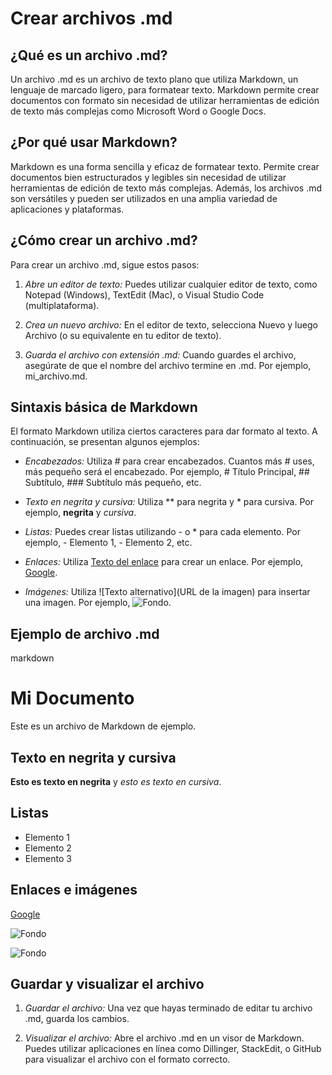 # Crear archivos .md

## ¿Qué es un archivo .md?

Un archivo .md es un archivo de texto plano que utiliza Markdown, un lenguaje de marcado ligero, para formatear texto. Markdown permite crear documentos con formato sin necesidad de utilizar herramientas de edición de texto más complejas como Microsoft Word o Google Docs.

## ¿Por qué usar Markdown?

Markdown es una forma sencilla y eficaz de formatear texto. Permite crear documentos bien estructurados y legibles sin necesidad de utilizar herramientas de edición de texto más complejas. Además, los archivos .md son versátiles y pueden ser utilizados en una amplia variedad de aplicaciones y plataformas.

## ¿Cómo crear un archivo .md?

Para crear un archivo .md, sigue estos pasos:

1. *Abre un editor de texto:* Puedes utilizar cualquier editor de texto, como Notepad (Windows), TextEdit (Mac), o Visual Studio Code (multiplataforma).

2. *Crea un nuevo archivo:* En el editor de texto, selecciona Nuevo y luego Archivo (o su equivalente en tu editor de texto).

3. *Guarda el archivo con extensión .md:* Cuando guardes el archivo, asegúrate de que el nombre del archivo termine en .md. Por ejemplo, mi_archivo.md.

## Sintaxis básica de Markdown

El formato Markdown utiliza ciertos caracteres para dar formato al texto. A continuación, se presentan algunos ejemplos:

- *Encabezados:* Utiliza # para crear encabezados. Cuantos más # uses, más pequeño será el encabezado. Por ejemplo, # Título Principal, ## Subtítulo, ### Subtítulo más pequeño, etc.

- *Texto en negrita y cursiva:* Utiliza ** para negrita y * para cursiva. Por ejemplo, **negrita** y *cursiva*.

- *Listas:* Puedes crear listas utilizando - o * para cada elemento. Por ejemplo, - Elemento 1, - Elemento 2, etc.

- *Enlaces:* Utiliza [Texto del enlace](URL) para crear un enlace. Por ejemplo, [Google](https://www.google.com).

- *Imágenes:* Utiliza ![Texto alternativo](URL de la imagen) para insertar una imagen. Por ejemplo, ![Fondo](imagenes/fondo-pantalla-luna-arte-digital_23-2150918875.avif).

## Ejemplo de archivo .md

markdown
# Mi Documento

Este es un archivo de Markdown de ejemplo.

## Texto en negrita y cursiva

**Esto es texto en negrita** y *esto es texto en cursiva*.

## Listas

- Elemento 1
- Elemento 2
- Elemento 3

## Enlaces e imágenes

[Google](https://www.google.com)

![Fondo](imagenes/fondo-pantalla-luna-arte-digital_23-2150918875.avif)

![Fondo](imagenes/fondo-pantalla-luna-arte-digital_23-2150918875.avif)

## Guardar y visualizar el archivo

1. *Guardar el archivo:* Una vez que hayas terminado de editar tu archivo .md, guarda los cambios.

2. *Visualizar el archivo:* Abre el archivo .md en un visor de Markdown. Puedes utilizar aplicaciones en línea como Dillinger, StackEdit, o GitHub para visualizar el archivo con el formato correcto.
